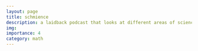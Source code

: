 ```yaml
---
layout: page
title: schmience
description: a laidback podcast that looks at different areas of science
img:
importance: 4
category: math
---
```


